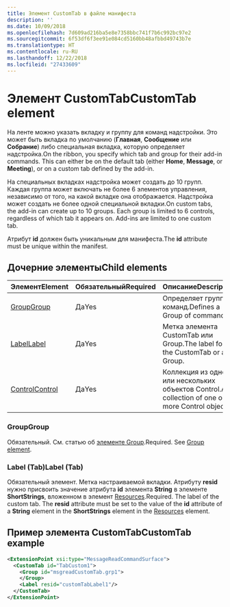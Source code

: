 ```yaml
---
title: Элемент CustomTab в файле манифеста
description: ''
ms.date: 10/09/2018
ms.openlocfilehash: 7d609ad216ba5e8e7358bbc741f7b6c992bc97e2
ms.sourcegitcommit: 6f53df6f3ee91e084cd5160bb48afbbd49743b7e
ms.translationtype: HT
ms.contentlocale: ru-RU
ms.lasthandoff: 12/22/2018
ms.locfileid: "27433609"
---
```

# <a name="customtab-element"></a><span data-ttu-id="718d3-102">Элемент CustomTab</span><span class="sxs-lookup"><span data-stu-id="718d3-102">CustomTab element</span></span>

<span data-ttu-id="718d3-p101">На ленте можно указать вкладку и группу для команд надстройки. Это может быть вкладка по умолчанию (**Главная**, **Сообщение** или **Собрание**) либо специальная вкладка, которую определяет надстройка.</span><span class="sxs-lookup"><span data-stu-id="718d3-p101">On the ribbon, you specify which tab and group for their add-in commands. This can either be on the default tab (either  **Home**,  **Message**, or  **Meeting**), or on a custom tab defined by the add-in.</span></span>

<span data-ttu-id="718d3-p102">На специальных вкладках надстройка может создать до 10 групп. Каждая группа может включать не более 6 элементов управления, независимо от того, на какой вкладке она отображается. Надстройка может создать не более одной специальной вкладки.</span><span class="sxs-lookup"><span data-stu-id="718d3-p102">On custom tabs, the add-in can create up to 10 groups. Each group is limited to 6 controls, regardless of which tab it appears on. Add-ins are limited to one custom tab.</span></span>

<span data-ttu-id="718d3-108">Атрибут **id** должен быть уникальным для манифеста.</span><span class="sxs-lookup"><span data-stu-id="718d3-108">The  **id** attribute must be unique within the manifest.</span></span>

## <a name="child-elements"></a><span data-ttu-id="718d3-109">Дочерние элементы</span><span class="sxs-lookup"><span data-stu-id="718d3-109">Child elements</span></span>

|  <span data-ttu-id="718d3-110">Элемент</span><span class="sxs-lookup"><span data-stu-id="718d3-110">Element</span></span> |  <span data-ttu-id="718d3-111">Обязательный</span><span class="sxs-lookup"><span data-stu-id="718d3-111">Required</span></span>  |  <span data-ttu-id="718d3-112">Описание</span><span class="sxs-lookup"><span data-stu-id="718d3-112">Description</span></span>  |
|:-----|:-----|:-----|
|  [<span data-ttu-id="718d3-113">Group</span><span class="sxs-lookup"><span data-stu-id="718d3-113">Group</span></span>](group.md)      | <span data-ttu-id="718d3-114">Да</span><span class="sxs-lookup"><span data-stu-id="718d3-114">Yes</span></span> |  <span data-ttu-id="718d3-115">Определяет группу команд.</span><span class="sxs-lookup"><span data-stu-id="718d3-115">Defines a Group of commands.</span></span>  |
|  [<span data-ttu-id="718d3-116">Label</span><span class="sxs-lookup"><span data-stu-id="718d3-116">Label</span></span>](#label-tab)      | <span data-ttu-id="718d3-117">Да</span><span class="sxs-lookup"><span data-stu-id="718d3-117">Yes</span></span> |  <span data-ttu-id="718d3-118">Метка элемента CustomTab или Group.</span><span class="sxs-lookup"><span data-stu-id="718d3-118">The label for the CustomTab or a Group.</span></span>  |
|  [<span data-ttu-id="718d3-119">Control</span><span class="sxs-lookup"><span data-stu-id="718d3-119">Control</span></span>](control.md)    | <span data-ttu-id="718d3-120">Да</span><span class="sxs-lookup"><span data-stu-id="718d3-120">Yes</span></span> |  <span data-ttu-id="718d3-121">Коллекция из одного или нескольких объектов Control.</span><span class="sxs-lookup"><span data-stu-id="718d3-121">A collection of one or more Control objects.</span></span>  |

### <a name="group"></a><span data-ttu-id="718d3-122">Group</span><span class="sxs-lookup"><span data-stu-id="718d3-122">Group</span></span>

<span data-ttu-id="718d3-p103">Обязательный. См. статью об [элементе Group](group.md).</span><span class="sxs-lookup"><span data-stu-id="718d3-p103">Required. See [Group element](group.md).</span></span>

### <a name="label-tab"></a><span data-ttu-id="718d3-125">Label (Tab)</span><span class="sxs-lookup"><span data-stu-id="718d3-125">Label (Tab)</span></span>

<span data-ttu-id="718d3-p104">Обязательный элемент. Метка настраиваемой вкладки. Атрибуту **resid** нужно присвоить значение атрибута **id** элемента **String** в элементе **ShortStrings**, вложенном в элемент [Resources](resources.md).</span><span class="sxs-lookup"><span data-stu-id="718d3-p104">Required. The label of the custom tab. The  **resid** attribute must be set to the value of the **id** attribute of a **String** element in the **ShortStrings** element in the [Resources](resources.md) element.</span></span>


## <a name="customtab-example"></a><span data-ttu-id="718d3-128">Пример элемента CustomTab</span><span class="sxs-lookup"><span data-stu-id="718d3-128">CustomTab example</span></span>

```xml
<ExtensionPoint xsi:type="MessageReadCommandSurface">
  <CustomTab id="TabCustom1">
    <Group id="msgreadCustomTab.grp1">
    </Group>
    <Label resid="customTabLabel1"/>
  </CustomTab>
</ExtensionPoint>
```